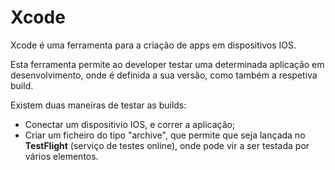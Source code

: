 
# Xcode

Xcode é uma ferramenta para a criação de apps em dispositivos IOS.&#x20;

Esta ferramenta permite ao developer testar uma determinada aplicaçāo em desenvolvimento, onde é definida a sua versão, como também a respetiva build.

Existem duas maneiras de testar as builds:

* &#x20;Conectar um dispositivio IOS, e correr a aplicação;
* Criar um ficheiro do tipo "archive", que permite que seja lançada no **TestFlight** (serviço de testes online), onde pode vir a ser testada por vários elementos.
